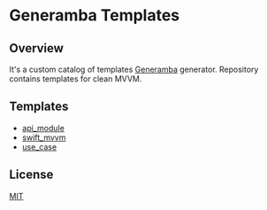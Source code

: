 # Generamba Templates

## Overview

It's a custom catalog of templates [Generamba](https://github.com/rambler-digital-solutions/Generamba) generator. Repository contains templates for clean MVVM.

## Templates

* [api_module](https://github.com/dmitry1993/GenerambaTemplates/tree/master/api_module)
* [swift_mvvm](https://github.com/dmitry1993/GenerambaTemplates/tree/master/swift_mvvm)
* [use_case](https://github.com/dmitry1993/GenerambaTemplates/tree/master/use_case)

## License
[MIT](https://choosealicense.com/licenses/mit/)



